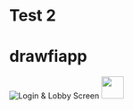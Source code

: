 # Test 2
# drawfiapp
![Login & Lobby Screen](https://j.gifs.com/gZOxMk.gif)
<img src="https://media.giphy.com/media/vFKqnCdLPNOKc/giphy.gif" width="40" height="40" />
